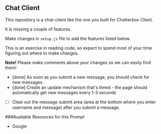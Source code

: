 ## Chat Client
This repository is a chat-client like the one you built for Chatterbox Client. 

It is missing a couple of features. 

Make changes in `setup.js` file to add the features listed below.

This is an exercise in reading code, so expect to spend most of your time figuring out where to make changes.

**Note!** Please make comments above your changes so we can easily find them!

* [done] As soon as you submit a new message, you should check for new messages.
* [done] Create an update mechanism that's timed - the page should automatically get new messages every 1-3 seconds
* [ ] Clear out the message submit area (area at the bottom where you enter username and message) after you submit a message.

###Available Resources for this Prompt
* Google
